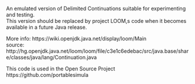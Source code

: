 An emulated version of Delimited Continuations suitable for experimenting and testing.
<br>This version should be replaced by project LOOM,s code when it becomes available in a future Java release.
<p>
More info: https://wiki.openjdk.java.net/display/loom/Main
<br>source: http://hg.openjdk.java.net/loom/loom/file/c3e1c6edebac/src/java.base/share/classes/java/lang/Continuation.java
<p>
This code is used in the Open Source Project https://github.com/portablesimula
